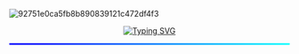 ![92751e0ca5fb8b890839121c472df4f3](https://github.com/user-attachments/assets/3dd58cff-0fe8-4f7e-a89f-d9d814030245)

<p align="center">
  <a href="https://git.io/typing-svg">
    <img src="https://readme-typing-svg.herokuapp.com?font=Poppins&size=36&pause=900&color=0000FF&center=true&vCenter=true&width=800&height=60&lines=Hello!;I'm+Muhamad+Iqbal+Al+Kautsar.;Student+Developer+at+Esa+Unggul+University.;Passionate+about+Code+%26+Math.;Welcome+to+my+GitHub+profile!" alt="Typing SVG" />
  </a>
</p>

<hr style="height: 3px; border: none; background: linear-gradient(to right, #0000FF, #00FFFF);" />




